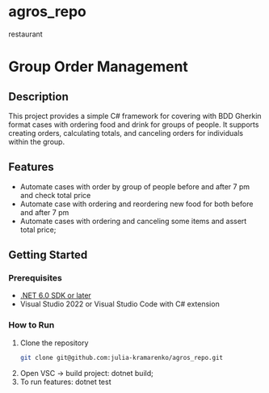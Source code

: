# agros_repo
restaurant
# Group Order Management

## Description
This project provides a simple C# framework for covering with BDD Gherkin format cases with ordering food and drink for groups of people. It supports creating orders, calculating totals, and canceling orders for individuals within the group.

## Features
- Automate cases with order by group of people before and after 7 pm and check total price
- Automate case with ordering and reordering new food for both before and after 7 pm
- Automate cases with ordering and canceling some items and assert total price;

## Getting Started

### Prerequisites
- [.NET 6.0 SDK or later](https://dotnet.microsoft.com/download)
- Visual Studio 2022 or Visual Studio Code with C# extension

### How to Run
1. Clone the repository  
   ```bash
   git clone git@github.com:julia-kramarenko/agros_repo.git
2. Open VSC -> build project: dotnet build;
3. To run features: dotnet test

